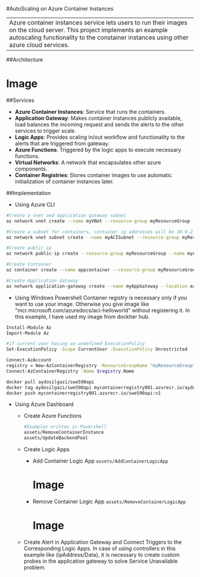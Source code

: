 #AutoScaling on Azure Container Instances
<table>
<tr>
<td>
Azure container instances service lets users to run their images on the cloud server. This project implements an example autoscaling functionality to the constainer instances using other azure cloud services. 
</td>
</tr>
</table>

##Architecture
# Image

##Services
- **Azure Container Instances**: Service that runs the containers.
- **Application Gateway**: Makes container instances publicly available, load balances the incoming request and sends the alerts to the other services to trigger scale.
- **Logic Apps**: Provides scaling in/out workflow and functionality to the alerts that are triggered from gateway.
- **Azure Functions**: Triggered by the logic apps to execute necessary functions.
- **Virtual Networks**: A network that encapsulates other azure components.
- **Container Registries**: Stores container images to use automatic initialization of container instances later.


##Implementation

- Using Azure CLI
```bash
#Create a vnet and application gateway subnet
az network vnet create --name myVNet --resource-group myResourceGroup --location eastus --address-prefix 10.0.0.0/16 --subnet-name myAGSubnet --subnet-prefix 10.0.1.0/24

#Create a subnet for containers, container ip addresses will be 10.0.2.* automatically in the subnet
az network vnet subnet create --name myACISubnet --resource-group myResourceGroup --vnet-name myVNet  --address-prefix 10.0.2.0/24

#Create public ip
az network public-ip create --resource-group myResourceGroup --name myAGPublicIPAddress --allocation-method Static --sku Standard

#Create Container
az container create --name appcontainer --resource-group myResourceGroup --image <image> --vnet myVNet --subnet myACISubnet

#Create Application Gateway
az network application-gateway create --name myAppGateway --location eastus --resource-group myResourceGroup --capacity 2 --sku Standard_v2 --http-settings-protocol http --public-ip-address myAGPublicIPAddress --vnet-name myVNet --subnet myAGSubnet --servers <ContainerIp>
```

- Using Windows Powershell
Container registry is necessary only if you want to use your image. Otherwise you give image like "mcr.microsoft.com/azuredocs/aci-helloworld" without registering it. In this example, I have used my image from dockher hub. 
```bash
Install-Module Az
Import-Module Az

#if current user having an undefined ExecutionPolicy
Set-ExecutionPolicy -Scope CurrentUser -ExecutionPolicy Unrestricted   

Connect-AzAccount
registry = New-AzContainerRegistry -ResourceGroupName "myResourceGroup" -Name "myContainerRegistry001" -EnableAdminUser -Sku Basic
Connect-AzContainerRegistry -Name $registry.Name

docker pull aydosilgazi/swe590api
docker tag aydosilgazi/swe590api mycontainerregistry001.azurecr.io/aydosilgazi/swe590api:v1
docker push mycontainerregistry001.azurecr.io/swe590api:v1
```

- Using Azure Dashboard

    * Create Azure Functions
        ```bash
        #Examples written in Powershell
        assets/RemoveContainerInstance
        assets/UpdateBackendPool
        ```

    * Create Logic Apps
        - Add Container Logic App
            `assets/AddContainerLogicApp`
            # Image
        - Remove Container Logic App
            `assets/RemoveContainerLogicApp`
            # Image

    * Create Alert in Application Gateway and Connect Triggers to the Corresponding Logic Apps. In case of using controllers in this example like {ipAddress/Data}, it is necessary to create custom probes in the application gateway to solve Service Unavailable problem.